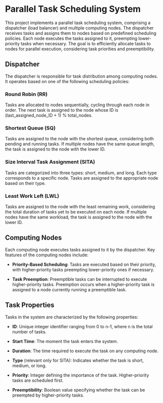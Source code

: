 # Parallel Task Scheduling System

This project implements a parallel task scheduling system, comprising a dispatcher (load balancer) and multiple computing nodes. The dispatcher receives tasks and assigns them to nodes based on predefined scheduling policies. Each node executes the tasks assigned to it, preempting lower-priority tasks when necessary. The goal is to efficiently allocate tasks to nodes for parallel execution, considering task priorities and preemptibility.

## Dispatcher

The dispatcher is responsible for task distribution among computing nodes. It operates based on one of the following scheduling policies:

### Round Robin (RR)

Tasks are allocated to nodes sequentially, cycling through each node in order. The next task is assigned to the node whose ID is (last_assigned_node_ID + 1) % total_nodes.

### Shortest Queue (SQ)

Tasks are assigned to the node with the shortest queue, considering both pending and running tasks. If multiple nodes have the same queue length, the task is assigned to the node with the lower ID.

### Size Interval Task Assignment (SITA)

Tasks are categorized into three types: short, medium, and long. Each type corresponds to a specific node. Tasks are assigned to the appropriate node based on their type.

### Least Work Left (LWL)

Tasks are assigned to the node with the least remaining work, considering the total duration of tasks yet to be executed on each node. If multiple nodes have the same workload, the task is assigned to the node with the lower ID.

## Computing Nodes

Each computing node executes tasks assigned to it by the dispatcher. Key features of the computing nodes include:

- **Priority-Based Scheduling**: Tasks are executed based on their priority, with higher-priority tasks preempting lower-priority ones if necessary.
  
- **Task Preemption**: Preemptible tasks can be interrupted to execute higher-priority tasks. Preemption occurs when a higher-priority task is assigned to a node currently running a preemptible task.

## Task Properties

Tasks in the system are characterized by the following properties:

- **ID**: Unique integer identifier ranging from 0 to n-1, where n is the total number of tasks.
  
- **Start Time**: The moment the task enters the system.
  
- **Duration**: The time required to execute the task on any computing node.
  
- **Type** (relevant only for SITA): Indicates whether the task is short, medium, or long.
  
- **Priority**: Integer defining the importance of the task. Higher-priority tasks are scheduled first.
  
- **Preemptibility**: Boolean value specifying whether the task can be preempted by higher-priority tasks.

